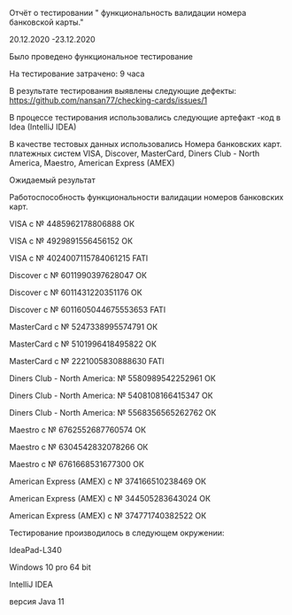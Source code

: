  Отчёт о тестировании " функциональность валидации номера банковской карты."

 20.12.2020 -23.12.2020

Было проведено функциональное тестирование 

На тестирование затрачено: 9 часа

В результате тестирования выявлены следующие дефекты: 
https://github.com/nansan77/checking-cards/issues/1

В процессе тестирования использовались следующие артефакт -код в Idea  (IntelliJ IDEA)

В качестве тестовых данных использовались 
Номера банковских карт. платежных систем VISA, Discover, MasterCard, Diners Club - North America, 
Maestro, American Express (AMEX)

Ожидаемый результат 

Работоспособность функциональности валидации номеров банковских карт.

VISA с № 4485962178806888 ОК

VISA с № 4929891556456152 ОК

VISA с № 4024007115784061215 FATl

Discover с № 6011990397628047 ОК

Discover с № 6011431220351176 ОК

Discover с № 6011605044675553653 FATl

MasterCard с № 5247338995574791 ОК

MasterCard с № 5101996418495822 ОК

MasterCard с № 2221005830888630 FATl

Diners Club - North America: № 5580989542252961 ОК 

Diners Club - North America: № 5408108166415347 ОК

Diners Club - North America: № 5568356565262762 ОК

Maestro с № 6762552687760574 ОК

Maestro с № 6304542832078266 ОК

Maestro с № 6761668531677300 ОК

American Express (AMEX) с № 374166510238469 ОК

American Express (AMEX) с № 344505283643024 ОК

American Express (AMEX) с № 374771740382522 ОК


Тестирование производилось в следующем окружении:

IdeaPad-L340

Windows 10 pro 64 bit

IntelliJ IDEA

версия Java 11
